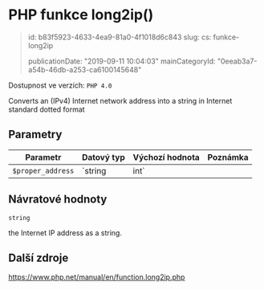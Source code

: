 PHP funkce long2ip()
====================

> id: b83f5923-4633-4ea9-81a0-4f1018d6c843
> slug:
> 	cs: funkce-long2ip
>
> publicationDate: "2019-09-11 10:04:03"
> mainCategoryId: "0eeab3a7-a54b-46db-a253-ca6100145648"

Dostupnost ve verzích: `PHP 4.0`

Converts an (IPv4) Internet network address into a string in Internet standard dotted format


Parametry
--------------

| Parametr | Datový typ | Výchozí hodnota | Poznámka |
|-----|-----|-----|-----|
| `$proper_address` | `string|int` |  | A proper address representation. |


Návratové hodnoty
----------------

`string`

the Internet IP address as a string.

Další zdroje
------------

https://www.php.net/manual/en/function.long2ip.php
